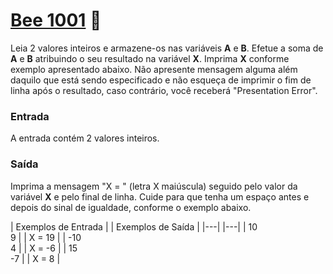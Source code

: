 # <a href="https://www.beecrowd.com.br/judge/pt/problems/view/1001"> Bee 1001</a> 🐝


Leia 2 valores inteiros e armazene-os nas variáveis <strong>A</strong> e <strong>B</strong>. Efetue a soma de <strong>A</strong> e <strong>B</strong> atribuindo o seu resultado na variável <strong>X</strong>. Imprima <strong>X</strong> conforme exemplo apresentado abaixo. Não apresente mensagem alguma além daquilo que está sendo especificado e não esqueça de imprimir o fim de linha após o resultado, caso contrário, você receberá "Presentation Error".

### Entrada
A entrada contém 2 valores inteiros.

### Saída
Imprima a mensagem "X = " (letra X maiúscula) seguido pelo valor da variável <strong>X</strong> e pelo final de linha. Cuide para que tenha um espaço antes e depois do sinal de igualdade, conforme o exemplo abaixo.

| Exemplos de Entrada | | Exemplos de Saída |
|---| |---|
| 10 <br> 9 | | X = 19 |
| -10 <br> 4 | | X = -6 |
| 15 <br> -7 | | X = 8 |